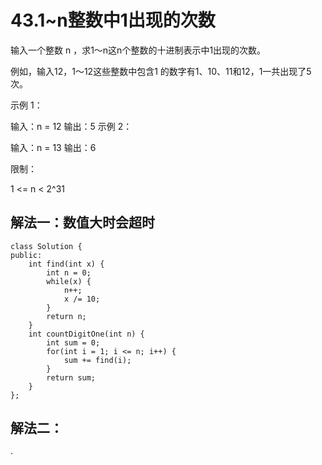# 43.1~n整数中1出现的次数

输入一个整数 n ，求1～n这n个整数的十进制表示中1出现的次数。

例如，输入12，1～12这些整数中包含1 的数字有1、10、11和12，1一共出现了5次。

示例 1：

输入：n = 12
输出：5
示例 2：

输入：n = 13
输出：6


限制：

1 <= n < 2^31

## 解法一：数值大时会超时

```
class Solution {
public:
    int find(int x) {
        int n = 0;
        while(x) {
            n++;
            x /= 10;
        }
        return n;
    } 
    int countDigitOne(int n) {
        int sum = 0;
        for(int i = 1; i <= n; i++) {
            sum += find(i);
        }
        return sum;
    }
};
```

## 解法二：



·

